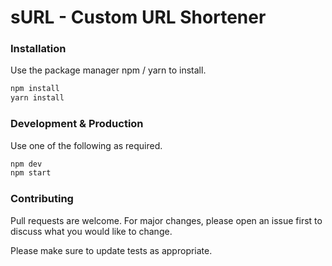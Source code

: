 # sURL - Custom URL Shortener

### Installation

Use the package manager npm / yarn to install.

```bash
npm install
yarn install
```
### Development & Production

Use one of the following as required.

```bash
npm dev
npm start
```

### Contributing
Pull requests are welcome. For major changes, please open an issue first to discuss what you would like to change.

Please make sure to update tests as appropriate.